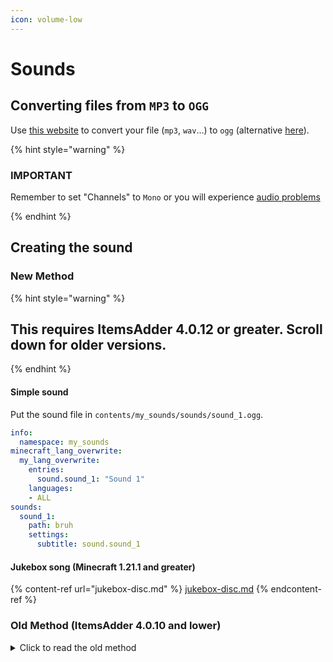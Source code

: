 ```yaml
---
icon: volume-low
---
```


# Sounds

## Converting files from `MP3` to `OGG`

Use [this website](https://misieur.me/audio-converter/) to convert your file (`mp3`, `wav`...) to `ogg` (alternative [here](https://audio.online-convert.com/convert-to-ogg)).

{% hint style="warning" %}
### IMPORTANT
Remember to set "Channels" to `Mono` or you will experience [audio problems](https://bugs.mojang.com/browse/MC-146721)
<!-- The website already explains that stereo audio has some audio problems but we can still write it -->
{% endhint %}

## Creating the sound

### New Method

{% hint style="warning" %}
## This requires ItemsAdder 4.0.12 or greater. Scroll down for older versions.
{% endhint %}

#### Simple sound

Put the sound file in `contents/my_sounds/sounds/sound_1.ogg`.

```yaml
info:
  namespace: my_sounds
minecraft_lang_overwrite:
  my_lang_overwrite:
    entries:
      sound.sound_1: "Sound 1"
    languages:
    - ALL
sounds:
  sound_1:
    path: bruh
    settings:
      subtitle: sound.sound_1
```

#### Jukebox song (Minecraft 1.21.1 and greater)

{% content-ref url="jukebox-disc.md" %}
[jukebox-disc.md](jukebox-disc.md)
{% endcontent-ref %}

### Old Method (ItemsAdder 4.0.10 and lower)

<details>

<summary>Click to read the old method</summary>

#### Step 1

* create a new folder `ItemsAdder/contents/my_sounds/resourcepack/my_sounds/sounds/` \
  (or use yours if you already have one)
* put your **`.ogg`** file in there.\
  You can also create more folders inside `sounds` to organize your sounds.\
  For example `effects`, `music` etc...

I have a file named **`song_1.ogg`** and I put it into a new `music` folder.\
So now I have `contents/my_sounds/resourcepack/my_sounds/sounds/music/song_1.ogg`

#### Step 2

* open the folder `contents/my_sounds/resourcepack/my_sounds/`
* create a new file named `sounds.json` (or open it if you already created it)
* this file is a `.json` file so you MUST write it correctly or it won't work.

To add your sound into the file you just have to do this:

{% code title="contents/my_sounds/resourcepack/my_sounds/sounds.json" %}
```javascript
{
	"music.song_1":{
		"sounds":[
			"my_sounds:music/song_1"
		]
	}
}
```
{% endcode %}

#### Now I explain each part of the code I wrote

This is the sound name. You will use it in every part of the plugin and also in Minecraft vanilla [/playsound ](https://www.digminecraft.com/game_commands/playsound_command.php)command.

```javascript
"music.song_1":{
```

This is the list of sound files Minecraft will play when you call the sound name.\
Minecraft will play one of these sounds randomly (only if you set more than one sound).

{% hint style="warning" %}
Keep in mind that you have to change `my_sounds` to your own namespace name if it's different!
{% endhint %}

<pre class="language-javascript"><code class="lang-javascript">"sounds":[
<strong>    "my_sounds:music/song_1"
</strong>]
</code></pre>

For example if you want to have random sounds for the same sound name you just have to create multiple `.ogg` files and put them like this:

```javascript
"sounds":[
    "my_sounds:music/song_1_variant_1",
    "my_sounds:music/song_1_variant_2",
    "my_sounds:music/song_1_variant_3"
]
```

#### How can I add multiple sounds in the `sounds.json` file?

It's easy, the next time you want to add a sound you just have to add a comma at the end, like this.\
(I'm referring to line 6 comma)

```javascript
{
    "music.song_1":{
        "sounds":[
            "my_sounds:music/song_1"
        ]
    },
    "music.song_2":{
        "sounds":[
            "my_sounds:music/song_2"
        ]
    }
}
```

{% hint style="warning" %}
If you want to be sure not to make mistakes use this website to check if your `sounds.json` file is good or has errors: [https://jsonformatter.curiousconcept.com/](https://jsonformatter.curiousconcept.com/)
{% endhint %}



</details>
